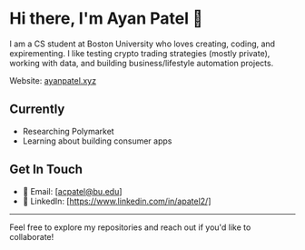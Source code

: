 # Hi there, I'm Ayan Patel 👋

I am a CS student at Boston University who loves creating, coding, and expirementing. I like testing crypto trading strategies (mostly private), working with data, and building business/lifestyle automation projects.

Website: [ayanpatel.xyz](https://ayanpatel.xyz)
## Currently

- Researching Polymarket
- Learning about building consumer apps


## Get In Touch

- 📧 Email: [acpatel@bu.edu]
- 💼 LinkedIn: [https://www.linkedin.com/in/apatel2/]

---

Feel free to explore my repositories and reach out if you'd like to collaborate!
